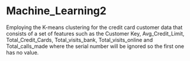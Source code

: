 # Machine_Learning2
Employing the K-means clustering for the credit card customer data that consists of a set of features such as the Customer Key, Avg_Credit_Limit, Total_Credit_Cards,  Total_visits_bank, Total_visits_online and Total_calls_made where the serial number will be  ignored so the first one has no value.
